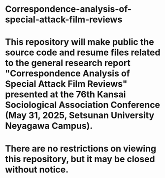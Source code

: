 # Correspondence-analysis-of-special-attack-film-reviews

# This repository will make public the source code and resume files related to the general research report "Correspondence Analysis of Special Attack Film Reviews" presented at the 76th Kansai Sociological Association Conference (May 31, 2025, Setsunan University Neyagawa Campus).

# There are no restrictions on viewing this repository, but it may be closed without notice.
